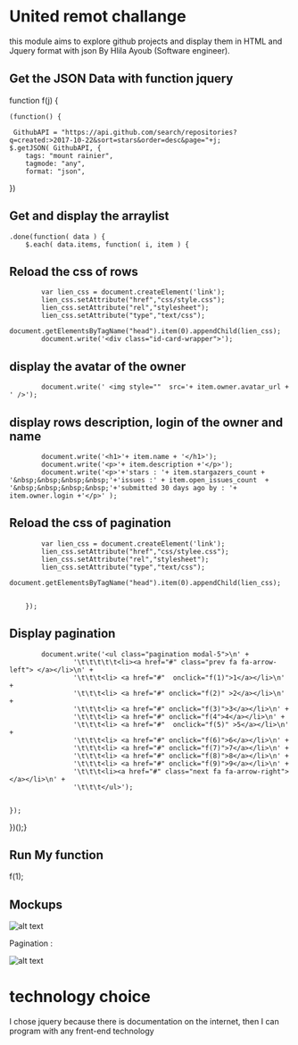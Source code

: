 # United remot challange
this module aims to explore github projects and display them in HTML and Jquery format with json By Hlila Ayoub (Software  engineer).

## Get the JSON Data with function jquery

   function f(j) {



	    
	(function() {

  	 GithubAPI = "https://api.github.com/search/repositories?q=created:>2017-10-22&sort=stars&order=desc&page="+j;
  	$.getJSON( GithubAPI, {
    	tags: "mount rainier",
    	tagmode: "any",
    	format: "json",
  }) 
  
  ##   Get and display the arraylist  
    .done(function( data ) {
      	$.each( data.items, function( i, item ) {
        
 ##   Reload the css of rows
      
			var lien_css = document.createElement('link');
			lien_css.setAttribute("href","css/style.css");
			lien_css.setAttribute("rel","stylesheet");
			lien_css.setAttribute("type","text/css");
			document.getElementsByTagName("head").item(0).appendChild(lien_css);
            document.write('<div class="id-card-wrapper">');

## display the avatar of the owner 
            document.write(' <img style=""  src='+ item.owner.avatar_url + ' />');
           

## display rows description, login of the owner and name 

			document.write('<h1>'+ item.name + '</h1>');
            document.write('<p>'+ item.description +'</p>');
            document.write('<p>'+'stars : '+ item.stargazers_count + '&nbsp;&nbsp;&nbsp;&nbsp;'+'issues :' + item.open_issues_count  + '&nbsp;&nbsp;&nbsp;&nbsp;'+'submitted 30 days ago by : '+ item.owner.login +'</p>' );


## Reload the css of pagination

			var lien_css = document.createElement('link');
			lien_css.setAttribute("href","css/stylee.css");
			lien_css.setAttribute("rel","stylesheet");
			lien_css.setAttribute("type","text/css");
			document.getElementsByTagName("head").item(0).appendChild(lien_css);


		});

## Display pagination
                        
			document.write('<ul class="pagination modal-5">\n' +
					'\t\t\t\t\t<li><a href="#" class="prev fa fa-arrow-left"> </a></li>\n' +
					'\t\t\t<li> <a href="#"  onclick="f(1)">1</a></li>\n' +
					'\t\t\t<li> <a href="#" onclick="f(2)" >2</a></li>\n' +
					'\t\t\t<li> <a href="#" onclick="f(3)">3</a></li>\n' +
					'\t\t\t<li> <a href="#" onclick="f(4">4</a></li>\n' +
					'\t\t\t<li> <a href="#"  onclick="f(5)" >5</a></li>\n' +
					'\t\t\t<li> <a href="#" onclick="f(6)">6</a></li>\n' +
					'\t\t\t<li> <a href="#" onclick="f(7)">7</a></li>\n' +
					'\t\t\t<li> <a href="#" onclick="f(8)">8</a></li>\n' +
					'\t\t\t<li> <a href="#" onclick="f(9)">9</a></li>\n' +
					'\t\t\t<li><a href="#" class="next fa fa-arrow-right"></a></li>\n' +
					'\t\t\t</ul>');


    });
})();}
## Run My function 
f(1);
## Mockups
![alt text](https://raw.githubusercontent.com/hiddenfounders/frontend-coding-challenge/master/mockup.png)

Pagination :

![alt text](https://raw.githubusercontent.com/hiddenfounders/frontend-coding-challenge/master/row_explained.png)

# technology choice

I chose jquery because there is documentation on the internet, then I can program with any frent-end technology
